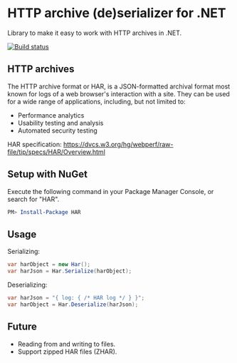 # HTTP archive (de)serializer for .NET

Library to make it easy to work with HTTP archives in .NET.

[![Build status](https://ci.appveyor.com/api/projects/status/s26upfa1fgi7jlnw/branch/master?svg=true)](https://ci.appveyor.com/project/Nalanae/har-dotnet/branch/master)

## HTTP archives

The HTTP archive format or HAR, is a JSON-formatted archival format most known for logs of a web browser's interaction with a site. They can be used for a wide range of applications, including, but not limited to:
  - Performance analytics
  - Usability testing and analysis
  - Automated security testing

HAR specification: https://dvcs.w3.org/hg/webperf/raw-file/tip/specs/HAR/Overview.html

## Setup with NuGet

Execute the following command in your Package Manager Console, or search for "HAR".

```PowerShell
PM> Install-Package HAR
```

## Usage

Serializing:

```csharp
var harObject = new Har();
var harJson = Har.Serialize(harObject);
```

Deserializing:

```csharp
var harJson = "{ log: { /* HAR log */ } }";
var harObject = Har.Deserialize(harJson);
```

## Future
  - Reading from and writing to files.
  - Support zipped HAR files (ZHAR).

